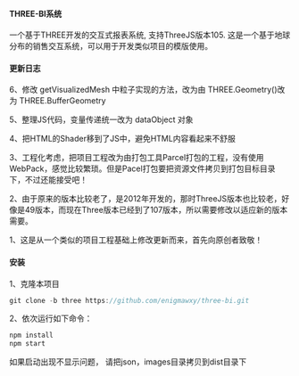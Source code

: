 #### THREE-BI系统
一个基于THREE开发的交互式报表系统, 支持ThreeJS版本105.
这是一个基于地球分布的销售交互系统，可以用于开发类似项目的模版使用。

#### 更新日志

6、修改 getVisualizedMesh 中粒子实现的方法，改为由 THREE.Geometry()改为 THREE.BufferGeometry

5、整理JS代码，变量传递统一改为 dataObject 对象

4、把HTML的Shader移到了JS中，避免HTML内容看起来不舒服

3、工程化考虑，把项目工程改为由打包工具Parcel打包的工程，没有使用WebPack，感觉比较繁琐。但是Pacel打包要把资源文件拷贝到打包目标目录下，不过还能接受吧！

2、由于原来的版本比较老了，是2012年开发的，那时ThreeJS版本也比较老，好像是49版本，而现在Three版本已经到了107版本，所以需要修改以适应新的版本需要。

1、这是从一个类似的项目工程基础上修改更新而来，首先向原创者致敬！

#### 安装

1、克隆本项目
```javascript
git clone -b three https://github.com/enigmawxy/three-bi.git
```

2、依次运行如下命令：
```js
npm install
npm start
```
如果启动出现不显示问题， 请把json，images目录拷贝到dist目录下
